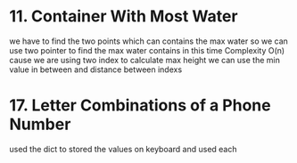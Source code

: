 # 11. Container With Most Water

we have to find the two points which can contains the max water
so we can use two pointer to find the max water contains 
in this time Complexity O(n) 
cause we are using two index
to calculate max height we can use the min value in between and distance between indexs


# 17. Letter Combinations of a Phone Number

used the dict to stored the values on keyboard
and used each 